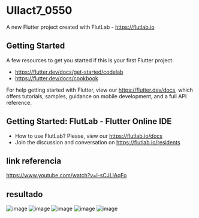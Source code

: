 # UIIact7_0550

A new Flutter project created with FlutLab - https://flutlab.io

## Getting Started

A few resources to get you started if this is your first Flutter project:

- https://flutter.dev/docs/get-started/codelab
- https://flutter.dev/docs/cookbook

For help getting started with Flutter, view our
https://flutter.dev/docs, which offers tutorials,
samples, guidance on mobile development, and a full API reference.

## Getting Started: FlutLab - Flutter Online IDE

- How to use FlutLab? Please, view our https://flutlab.io/docs
- Join the discussion and conversation on https://flutlab.io/residents
## link referencia
https://www.youtube.com/watch?v=l-sCJLlAqFo

## resultado

![image](https://github.com/veronicaruizav/act7_0550/assets/143547403/db6641b4-55cf-4605-bb86-da390205d7f5)
![image](https://github.com/veronicaruizav/act7_0550/assets/143547403/dce8e820-2b17-4252-9a72-d57101c43ef9)
![image](https://github.com/veronicaruizav/act7_0550/assets/143547403/a3c164ef-58f3-45ce-86dc-46b7859c9e5b)
![image](https://github.com/veronicaruizav/act7_0550/assets/143547403/1e3c4b9e-85a7-4677-b14a-994385f13ab6)
![image](https://github.com/veronicaruizav/act7_0550/assets/143547403/42b8230e-078a-4c1b-9639-0364c8a47d62)
